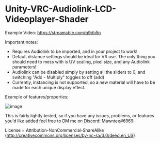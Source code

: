 # Unity-VRC-Audiolink-LCD-Videoplayer-Shader

Example Video: https://streamable.com/q9db5n

Important notes:
- Requires Audiolink to be imported, and in your project to work!
- Default distance settings should be ideal for VR use. The only thing you should need to mess with is UV scaling, pixel size, and any Audiolink parameters! 
- Audiolink can be disabled simply by setting all the sliders to 0, and switching "Add - Multiply" toggles to off (add)
- Currently, instancing is not supported, so a new material will have to be made for each unique display effect. 

Example of features/properties:

![image](https://user-images.githubusercontent.com/51247415/209279341-55f9de78-19fd-464d-89a7-6e3cbfd8be0e.png)

This is fairly lightly tested, so if you have any issues, problems, or features you'd like added feel free to DM me on Discord:
Mawntee#6969

License = Attribution-NonCommercial-ShareAlike (http://creativecommons.org/licenses/by-nc-sa/3.0/deed.en_US)
